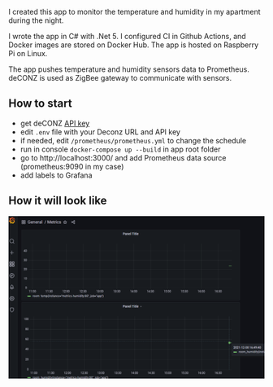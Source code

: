 I created this app to monitor the temperature and humidity in my apartment during the night.

I wrote the app in C# with .Net 5. I configured CI in Github Actions, and Docker images are stored on Docker Hub. The app is hosted on Raspberry Pi on Linux.

The app pushes temperature and humidity sensors data to Prometheus. deCONZ is used as ZigBee gateway to communicate with sensors. 

## How to start
- get deCONZ [API key](https://dresden-elektronik.github.io/deconz-rest-doc/getting_started/#acquire-an-api-key)
- edit `.env` file with your Deconz URL and API key
- if needed, edit `/prometheus/prometheus.yml` to change the schedule
- run in console `docker-compose up --build` in app root folder
- go to http://localhost:3000/ and add Prometheus data source (prometheus:9090 in my case)
- add labels to Grafana 

## How it will look like
![main](https://raw.githubusercontent.com/flerka/metrics-humidity/main/.github/img/1.png)